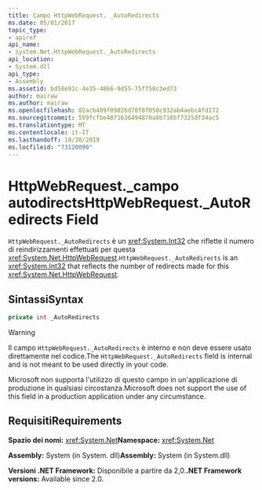 ```yaml
---
title: Campo HttpWebRequest. _AutoRedirects
ms.date: 05/01/2017
topic_type:
- apiref
api_name:
- System.Net.HttpWebRequest._AutoRedirects
api_location:
- System.dll
api_type:
- Assembly
ms.assetid: bd58e91c-4e35-4866-9d55-75ff58c3ed73
author: mairaw
ms.author: mairaw
ms.openlocfilehash: 82acb409f09826d70f8f050c932ab4aebc4fd172
ms.sourcegitcommit: 559fcfbe4871636494870a8b716bf7325df34ac5
ms.translationtype: MT
ms.contentlocale: it-IT
ms.lasthandoff: 10/30/2019
ms.locfileid: "73120090"
---
```

# <a name="httpwebrequest_autoredirects-field"></a><span data-ttu-id="dc267-102">HttpWebRequest.\_campo autodirects</span><span class="sxs-lookup"><span data-stu-id="dc267-102">HttpWebRequest.\_AutoRedirects Field</span></span>

<span data-ttu-id="dc267-103">`HttpWebRequest._AutoRedirects` è un <xref:System.Int32> che riflette il numero di reindirizzamenti effettuati per questa <xref:System.Net.HttpWebRequest>.</span><span class="sxs-lookup"><span data-stu-id="dc267-103">`HttpWebRequest._AutoRedirects` is an <xref:System.Int32> that reflects the number of redirects made for this <xref:System.Net.HttpWebRequest>.</span></span>

## <a name="syntax"></a><span data-ttu-id="dc267-104">Sintassi</span><span class="sxs-lookup"><span data-stu-id="dc267-104">Syntax</span></span>  
  
```csharp  
private int _AutoRedirects
```

> [!WARNING]
> <span data-ttu-id="dc267-105">Il campo `HttpWebRequest._AutoRedirects` è interno e non deve essere usato direttamente nel codice.</span><span class="sxs-lookup"><span data-stu-id="dc267-105">The `HttpWebRequest._AutoRedirects` field is internal and is not meant to be used directly in your code.</span></span>
> 
> <span data-ttu-id="dc267-106">Microsoft non supporta l'utilizzo di questo campo in un'applicazione di produzione in qualsiasi circostanza.</span><span class="sxs-lookup"><span data-stu-id="dc267-106">Microsoft does not support the use of this field in a production application under any circumstance.</span></span>

## <a name="requirements"></a><span data-ttu-id="dc267-107">Requisiti</span><span class="sxs-lookup"><span data-stu-id="dc267-107">Requirements</span></span>

<span data-ttu-id="dc267-108">**Spazio dei nomi:** <xref:System.Net></span><span class="sxs-lookup"><span data-stu-id="dc267-108">**Namespace:** <xref:System.Net></span></span>

<span data-ttu-id="dc267-109">**Assembly:** System (in System. dll)</span><span class="sxs-lookup"><span data-stu-id="dc267-109">**Assembly:** System (in System.dll)</span></span>

<span data-ttu-id="dc267-110">**Versioni .NET Framework:** Disponibile a partire da 2,0.</span><span class="sxs-lookup"><span data-stu-id="dc267-110">**.NET Framework versions:** Available since 2.0.</span></span>
